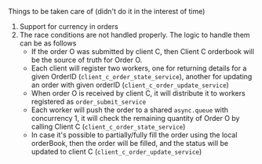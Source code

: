Things to be taken care of (didn't do it in the interest of time)

1.  Support for currency in orders
2. The race conditions are not handled properly. The logic to handle them can be as follows
    - If the order O was submitted by client C, then Client C orderbook will be the source of truth for Order O.
    - Each client will register two workers, one for returning details for a given OrderID (`client_c_order_state_service`), another for updating an order with given orderID (`client_c_order_update_service`)
    - When order O is received by client C, it will distribute it to workers registered as `order_submit_service`
    - Each worker will push the order to a shared `async.queue` with concurrency 1, it will check the remaining quantity of Order O by calling Client C (`client_c_order_state_service`)
    - In case it's possible to partially/fully fill the order using the local orderBook, then the order will be filled, and the status will be updated to client C (`client_c_order_update_service`)